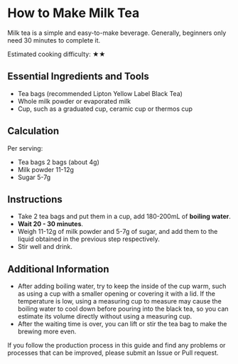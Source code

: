# How to Make Milk Tea

Milk tea is a simple and easy-to-make beverage. Generally, beginners only need 30 minutes to complete it.

Estimated cooking difficulty: ★★

## Essential Ingredients and Tools

- Tea bags (recommended Lipton Yellow Label Black Tea)
- Whole milk powder or evaporated milk
- Cup, such as a graduated cup, ceramic cup or thermos cup

## Calculation

Per serving:

- Tea bags 2 bags (about 4g)
- Milk powder 11-12g
- Sugar 5-7g

## Instructions

- Take 2 tea bags and put them in a cup, add 180-200mL of **boiling water**.
- **Wait 20 - 30 minutes**.
- Weigh 11-12g of milk powder and 5-7g of sugar, and add them to the liquid obtained in the previous step respectively.
- Stir well and drink.

## Additional Information

- After adding boiling water, try to keep the inside of the cup warm, such as using a cup with a smaller opening or covering it with a lid. If the temperature is low, using a measuring cup to measure may cause the boiling water to cool down before pouring into the black tea, so you can estimate its volume directly without using a measuring cup.
- After the waiting time is over, you can lift or stir the tea bag to make the brewing more even.

If you follow the production process in this guide and find any problems or processes that can be improved, please submit an Issue or Pull request.
